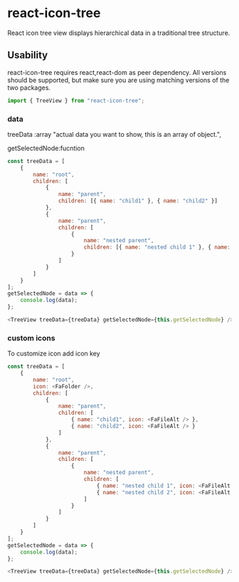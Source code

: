 # react-icon-tree

React icon tree view displays hierarchical data in a traditional tree structure.

## Usability

react-icon-tree requires react,react-dom as peer dependency. All versions should be supported, but make sure you are using matching versions of the two packages.

```javascript
import { TreeView } from "react-icon-tree";
```

### data

treeData :array "actual data you want to show, this is an array of object.",

getSelectedNode:fucntion

```javascript
const treeData = [
    {
        name: "root",
        children: [
            {
                name: "parent",
                children: [{ name: "child1" }, { name: "child2" }]
            },
            {
                name: "parent",
                children: [
                    {
                        name: "nested parent",
                        children: [{ name: "nested child 1" }, { name: "nested child 2" }]
                    }
                ]
            }
        ]
    }
];
getSelectedNode = data => {
    console.log(data);
};

<TreeView treeData={treeData} getSelectedNode={this.getSelectedNode} />;
```

### custom icons

To customize icon add icon key

```javascript
const treeData = [
    {
        name: "root",
        icon: <FaFolder />,
        children: [
            {
                name: "parent",
                children: [
                    { name: "child1", icon: <FaFileAlt /> },
                    { name: "child2", icon: <FaFileAlt /> }
                ]
            },
            {
                name: "parent",
                children: [
                    {
                        name: "nested parent",
                        children: [
                            { name: "nested child 1", icon: <FaFileAlt /> },
                            { name: "nested child 2", icon: <FaFileAlt /> }
                        ]
                    }
                ]
            }
        ]
    }
];
getSelectedNode = data => {
    console.log(data);
};

<TreeView treeData={treeData} getSelectedNode={this.getSelectedNode} />;
```
